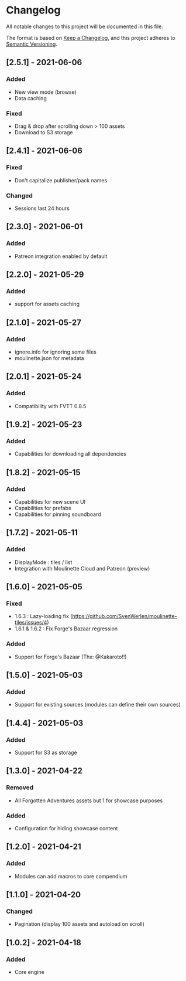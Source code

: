 # Changelog
All notable changes to this project will be documented in this file.

The format is based on [Keep a Changelog](https://keepachangelog.com/en/1.0.0/),
and this project adheres to [Semantic Versioning](https://semver.org/spec/v2.0.0.html).

## [2.5.1] - 2021-06-06
### Added
- New view mode (browse)
- Data caching
### Fixed
- Drag & drop after scrolling down > 100 assets
- Download to S3 storage

## [2.4.1] - 2021-06-06
### Fixed
- Don't capitalize publisher/pack names
### Changed
- Sessions last 24 hours

## [2.3.0] - 2021-06-01
### Added
- Patreon integration enabled by default

## [2.2.0] - 2021-05-29
### Added
- support for assets caching

## [2.1.0] - 2021-05-27
### Added
- ignore.info for ignoring some files
- moulinette.json for metadata

## [2.0.1] - 2021-05-24
### Added
- Compatibility with FVTT 0.8.5

## [1.9.2] - 2021-05-23
### Added
- Capabilities for downloading all dependencies

## [1.8.2] - 2021-05-15
### Added
- Capabilities for new scene UI
- Capabilities for prefabs
- Capabilities for pinning soundboard

## [1.7.2] - 2021-05-11
### Added
- DisplayMode : tiles / list
- Integration with Moulinette Cloud and Patreon (preview)

## [1.6.0] - 2021-05-05
### Fixed
- 1.6.3 : Lazy-loading fix (https://github.com/SvenWerlen/moulinette-tiles/issues/4)
- 1.6.1 & 1.6.2 : Fix Forge's Bazaar regression
### Added
- Support for Forge's Bazaar (Thx: @Kakaroto!!)

## [1.5.0] - 2021-05-03
### Added
- Support for existing sources (modules can define their own sources)

## [1.4.4] - 2021-05-03
### Added
- Support for S3 as storage

## [1.3.0] - 2021-04-22
### Removed
- All Forgotten Adventures assets but 1 for showcase purposes
### Added
- Configuration for hiding showcase content

## [1.2.0] - 2021-04-21
### Added
- Modules can add macros to core compendium


## [1.1.0] - 2021-04-20
### Changed
- Pagination (display 100 assets and autoload on scroll)

## [1.0.2] - 2021-04-18
### Added
- Core engine
